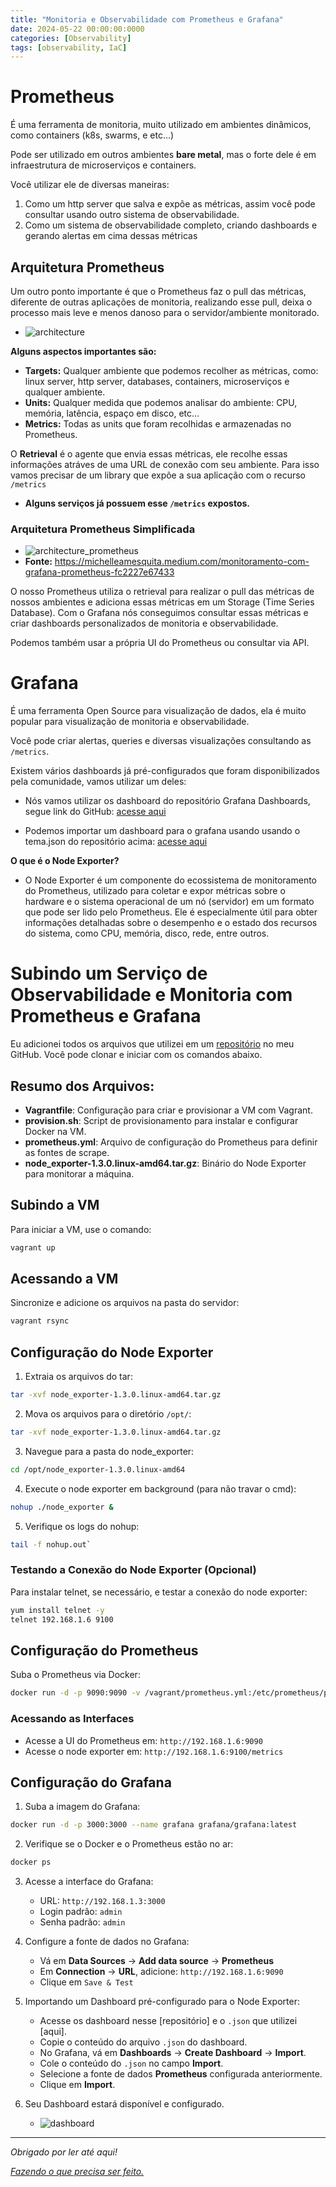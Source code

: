 ```yaml
---
title: "Monitoria e Observabilidade com Prometheus e Grafana"
date: 2024-05-22 00:00:00:0000
categories: [Observability]
tags: [observability, IaC]
---
```


# Prometheus
É uma ferramenta de monitoria, muito utilizado em ambientes dinâmicos, como containers (k8s, swarms, e etc...)

Pode ser utilizado em outros ambientes **bare metal**, mas o forte dele é em infraestrutura de microserviços e containers.

Você utilizar ele de diversas maneiras:
1. Como um http server que salva e expõe as métricas, assim você pode consultar usando outro sistema de observabilidade.
2. Como um sistema de observabilidade completo, criando dashboards e gerando alertas em cima dessas métricas

## Arquitetura Prometheus
Um outro ponto importante é que o Prometheus faz o pull das métricas, diferente de outras aplicações de monitoria, realizando esse pull, deixa o processo mais leve e menos danoso para o servidor/ambiente monitorado.
- ![architecture](/assets/images/2024-05-22-observability-prometheus-grafana/architecture_prometheus.png)

**Alguns aspectos importantes são:**
- **Targets:** Qualquer ambiente que podemos recolher as métricas, como: linux server, http server, databases, containers, microserviços e qualquer ambiente.
- **Units:** Qualquer medida que podemos analisar do ambiente: CPU, memória, latência, espaço em disco, etc...
- **Metrics:** Todas as units que foram recolhidas e armazenadas no Prometheus.

O **Retrieval** é o agente que envia essas métricas, ele recolhe essas informações atráves de uma URL de conexão com seu ambiente. Para isso vamos precisar de um library que expõe a sua aplicação com o recurso `/metrics`
- **Alguns serviços já possuem esse `/metrics` expostos.**

### Arquitetura Prometheus Simplificada
- ![architecture_prometheus](/assets/images/2024-05-22-observability-prometheus-grafana/architecture_prometheus_grafana.png)
- **Fonte:** https://michelleamesquita.medium.com/monitoramento-com-grafana-prometheus-fc2227e67433

O nosso Prometheus utiliza o retrieval para realizar o pull das métricas de nossos ambientes e adiciona essas métricas em um Storage (Time Series Database). Com o Grafana nós conseguimos consultar essas métricas e criar dashboards personalizados de monitoria e observabilidade.

Podemos também usar a própria UI do Prometheus ou consultar via API.

# Grafana
É uma ferramenta Open Source para visualização de dados, ela é muito popular para visualização de monitoria e observabilidade.

Você pode criar alertas, queries e diversas visualizações consultando as `/metrics`.

Existem vários dashboards já pré-configurados que foram disponibilizados pela comunidade, vamos utilizar um deles:
- Nós vamos utilizar os dashboard do repositório Grafana Dashboards, segue link do GitHub: [acesse aqui](https://github.com/rfrail3/grafana-dashboards/tree/master/prometheus)

- Podemos importar um dashboard para o grafana usando usando o tema.json do repositório acima: [acesse aqui](https://raw.githubusercontent.com/rfrail3/grafana-dashboards/master/prometheus/node-exporter-full.json)

**O que é o Node Exporter?**
- O Node Exporter é um componente do ecossistema de monitoramento do Prometheus, utilizado para coletar e expor métricas sobre o hardware e o sistema operacional de um nó (servidor) em um formato que pode ser lido pelo Prometheus. Ele é especialmente útil para obter informações detalhadas sobre o desempenho e o estado dos recursos do sistema, como CPU, memória, disco, rede, entre outros.


# Subindo um Serviço de Observabilidade e Monitoria com Prometheus e Grafana

Eu adicionei todos os arquivos que utilizei em um [repositório](https://github.com/lorenzouriel/2024-05-22-observability-prometheus-grafana) no meu GitHub. Você pode clonar e iniciar com os comandos abaixo.

## Resumo dos Arquivos:
- **Vagrantfile**: Configuração para criar e provisionar a VM com Vagrant.
- **provision.sh**: Script de provisionamento para instalar e configurar Docker na VM.
- **prometheus.yml**: Arquivo de configuração do Prometheus para definir as fontes de scrape.
- **node_exporter-1.3.0.linux-amd64.tar.gz**: Binário do Node Exporter para monitorar a máquina.


## Subindo a VM
Para iniciar a VM, use o comando:
```sh
vagrant up
```

## Acessando a VM
Sincronize e adicione os arquivos na pasta do servidor:
```sh
vagrant rsync
```

## Configuração do Node Exporter
1. Extraia os arquivos do tar:
```sh
tar -xvf node_exporter-1.3.0.linux-amd64.tar.gz
```

2. Mova os arquivos para o diretório `/opt/`:
```sh
tar -xvf node_exporter-1.3.0.linux-amd64.tar.gz
```

3. Navegue para a pasta do node_exporter:
```sh
cd /opt/node_exporter-1.3.0.linux-amd64
```

4. Execute o node exporter em background (para não travar o cmd):
```sh
nohup ./node_exporter &
```

5. Verifique os logs do nohup:
```sh
tail -f nohup.out`
```

### Testando a Conexão do Node Exporter (Opcional)
Para instalar telnet, se necessário, e testar a conexão do node exporter:
```sh
yum install telnet -y
telnet 192.168.1.6 9100
```

##  Configuração do Prometheus
Suba o Prometheus via Docker:
```sh
docker run -d -p 9090:9090 -v /vagrant/prometheus.yml:/etc/prometheus/prometheus.yml prom/prometheus
```

### Acessando as Interfaces
- Acesse a UI do Prometheus em: `http://192.168.1.6:9090`
- Acesse o node exporter em: `http://192.168.1.6:9100/metrics`

## Configuração do Grafana
1. Suba a imagem do Grafana:
```sh
docker run -d -p 3000:3000 --name grafana grafana/grafana:latest
```

2. Verifique se o Docker e o Prometheus estão no ar:
```sh
docker ps
```

3. Acesse a interface do Grafana:
    - URL: `http://192.168.1.3:3000`
    - Login padrão: `admin`
    - Senha padrão: `admin`

4. Configure a fonte de dados no Grafana:
    - Vá em **Data Sources** -> **Add data source** -> **Prometheus**
    - Em **Connection** -> **URL**, adicione: `http://192.168.1.6:9090`
    - Clique em `Save & Test`

5. Importando um Dashboard pré-configurado para o Node Exporter:
    - Acesse os dashboard nesse [repositório] e o `.json` que utilizei [aqui].
    - Copie o conteúdo do arquivo `.json` do dashboard.
    - No Grafana, vá em **Dashboards** ->  **Create Dashboard** -> **Import**.
    - Cole o conteúdo do `.json` no campo **Import**.
    - Selecione a fonte de dados **Prometheus** configurada anteriormente.
    - Clique em **Import**.

6. Seu Dashboard estará disponível e configurado.
    - ![dashboard](/assets/images/2024-05-22-observability-prometheus-grafana/dashboard-grafana.png)

---

*Obrigado por ler até aqui!*

[*Fazendo o que precisa ser feito.*](https://linktr.ee/lorenzo_uriel)